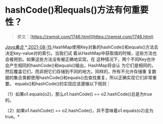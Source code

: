 <!--yml
category: 未分类
date: 0001-01-01 00:00:00
--->

# hashCode()和equals()方法有何重要性？

> 原文：[https://zwmst.com/1746.html](https://zwmst.com/1746.html)

   [ *Java集合* ](https://zwmst.com/java%e9%9b%86%e5%90%88)*[ <time datetime="2021-08-15T16:22:30+08:00"> 2021-08-15 </time> ](https://zwmst.com/1746.html)  HashMap使用Key对象的hashCode()和equals()方法去决定key-value对的索引。当我们试 着从HashMap中获取值的时候，这些方法也会被用到。如果这些方法没有被正确地实现，在 这种情况下，两个不同Key也许会产生相同的hashCode()和equals()输出，HashMap将会认 为它们是相同的，然后覆盖它们，而非把它们存储到不同的地方。同样的，所有不允许存储重 复数据的集合类都使用hashCode()和equals()去查找重复，所以正确实现它们非常重要。 equals()和hashCode()的实现应该遵循以下规则：

（1）如果o1.equals(o2)，那么o1.hashCode() == o2.hashCode()总是为true的。

（2）如果o1.hashCode() == o2.hashCode()，并不意味着o1.equals(o2)会为true。*